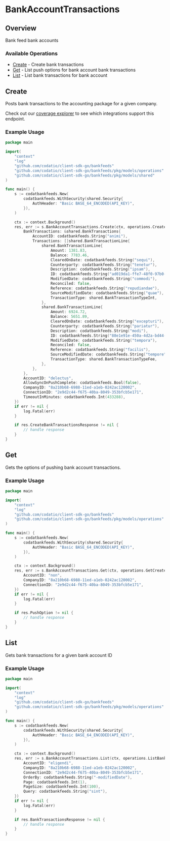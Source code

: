 # BankAccountTransactions

## Overview

Bank feed bank accounts

### Available Operations

* [Create](#create) - Create bank transactions
* [Get](#get) - List push options for bank account bank transactions
* [List](#list) - List bank transactions for bank account

## Create

Posts bank transactions to the accounting package for a given company.

Check out our [coverage explorer](https://knowledge.codat.io/supported-features/accounting?view=tab-by-data-type&dataType=bankTransactions) to see which integrations support this endpoint.

### Example Usage

```go
package main

import(
	"context"
	"log"
	"github.com/codatio/client-sdk-go/bankfeeds"
	"github.com/codatio/client-sdk-go/bankfeeds/pkg/models/operations"
	"github.com/codatio/client-sdk-go/bankfeeds/pkg/models/shared"
)

func main() {
    s := codatbankfeeds.New(
        codatbankfeeds.WithSecurity(shared.Security{
            AuthHeader: "Basic BASE_64_ENCODED(API_KEY)",
        }),
    )

    ctx := context.Background()
    res, err := s.BankAccountTransactions.Create(ctx, operations.CreateBankTransactionsRequest{
        BankTransactions: &shared.BankTransactions{
            AccountID: codatbankfeeds.String("animi"),
            Transactions: []shared.BankTransactionLine{
                shared.BankTransactionLine{
                    Amount: 1381.83,
                    Balance: 7783.46,
                    ClearedOnDate: codatbankfeeds.String("sequi"),
                    Counterparty: codatbankfeeds.String("tenetur"),
                    Description: codatbankfeeds.String("ipsam"),
                    ID: codatbankfeeds.String("ad019da1-ffe7-48f0-97b0-074f15471b5e"),
                    ModifiedDate: codatbankfeeds.String("commodi"),
                    Reconciled: false,
                    Reference: codatbankfeeds.String("repudiandae"),
                    SourceModifiedDate: codatbankfeeds.String("quae"),
                    TransactionType: shared.BankTransactionTypeInt,
                },
                shared.BankTransactionLine{
                    Amount: 6924.72,
                    Balance: 5651.89,
                    ClearedOnDate: codatbankfeeds.String("excepturi"),
                    Counterparty: codatbankfeeds.String("pariatur"),
                    Description: codatbankfeeds.String("modi"),
                    ID: codatbankfeeds.String("88e1e91e-450a-4d2a-bd44-269802d502a9"),
                    ModifiedDate: codatbankfeeds.String("tempora"),
                    Reconciled: false,
                    Reference: codatbankfeeds.String("facilis"),
                    SourceModifiedDate: codatbankfeeds.String("tempore"),
                    TransactionType: shared.BankTransactionTypeFee,
                },
            },
        },
        AccountID: "delectus",
        AllowSyncOnPushComplete: codatbankfeeds.Bool(false),
        CompanyID: "8a210b68-6988-11ed-a1eb-0242ac120002",
        ConnectionID: "2e9d2c44-f675-40ba-8049-353bfcb5e171",
        TimeoutInMinutes: codatbankfeeds.Int(433288),
    })
    if err != nil {
        log.Fatal(err)
    }

    if res.CreateBankTransactionsResponse != nil {
        // handle response
    }
}
```

## Get

Gets the options of pushing bank account transactions.

### Example Usage

```go
package main

import(
	"context"
	"log"
	"github.com/codatio/client-sdk-go/bankfeeds"
	"github.com/codatio/client-sdk-go/bankfeeds/pkg/models/operations"
)

func main() {
    s := codatbankfeeds.New(
        codatbankfeeds.WithSecurity(shared.Security{
            AuthHeader: "Basic BASE_64_ENCODED(API_KEY)",
        }),
    )

    ctx := context.Background()
    res, err := s.BankAccountTransactions.Get(ctx, operations.GetCreateBankAccountModelRequest{
        AccountID: "non",
        CompanyID: "8a210b68-6988-11ed-a1eb-0242ac120002",
        ConnectionID: "2e9d2c44-f675-40ba-8049-353bfcb5e171",
    })
    if err != nil {
        log.Fatal(err)
    }

    if res.PushOption != nil {
        // handle response
    }
}
```

## List

Gets bank transactions for a given bank account ID

### Example Usage

```go
package main

import(
	"context"
	"log"
	"github.com/codatio/client-sdk-go/bankfeeds"
	"github.com/codatio/client-sdk-go/bankfeeds/pkg/models/operations"
)

func main() {
    s := codatbankfeeds.New(
        codatbankfeeds.WithSecurity(shared.Security{
            AuthHeader: "Basic BASE_64_ENCODED(API_KEY)",
        }),
    )

    ctx := context.Background()
    res, err := s.BankAccountTransactions.List(ctx, operations.ListBankAccountTransactionsRequest{
        AccountID: "eligendi",
        CompanyID: "8a210b68-6988-11ed-a1eb-0242ac120002",
        ConnectionID: "2e9d2c44-f675-40ba-8049-353bfcb5e171",
        OrderBy: codatbankfeeds.String("-modifiedDate"),
        Page: codatbankfeeds.Int(1),
        PageSize: codatbankfeeds.Int(100),
        Query: codatbankfeeds.String("sint"),
    })
    if err != nil {
        log.Fatal(err)
    }

    if res.BankTransactionsResponse != nil {
        // handle response
    }
}
```
